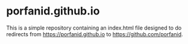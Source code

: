 # porfanid.github.io

This is a simple repository containing an index.html file designed to do redirects from https://porfanid.github.io to https://github.com/porfanid.

